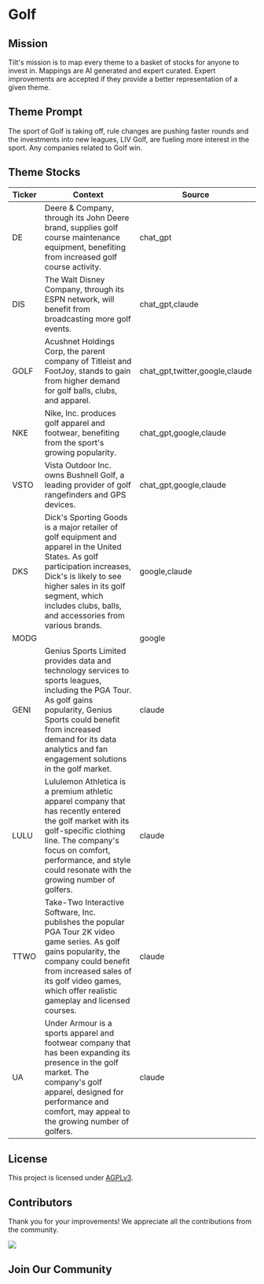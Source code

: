 <!--[[[cog
import cog
import json
with open('config.json') as file:
  config = json.load(file)
  cog.outl(f"# {config['name'].title()}")
]]]-->
# Golf
<!--//[[[end]]]-->

## Mission

Tilt's mission is to map every theme to a basket of stocks for anyone to invest in. Mappings are AI generated and expert curated.
Expert improvements are accepted if they provide a better representation of a given theme.

## Theme Prompt
<!--[[[cog
import cog
import json
with open('config.json') as file:
  config = json.load(file)
  cog.outl(config['prompt'])
]]]-->
The sport of Golf is taking off, rule changes are pushing faster rounds and the investments into new leagues, LIV Golf, are fueling more interest in the sport. Any companies related to Golf win.
<!--[[[end]]]-->

## Theme Stocks

<!--[[[cog
import cog
import csv
import json

with open('context.json') as file:
  contexts = json.load(file)

def _get_context_str_for_ticker(ticker):
  try:
    context = contexts[ticker]
    context_str = context['chat_gpt'] or context['claude'] or ""
  except KeyError:
    context_str = ""

  return context_str

cog.outl("| Ticker  | Context | Source |")
cog.outl("| ------- | ---- | ---- |")

with open('theme.csv') as file:
  reader = csv.reader(file)
  next(reader) # skip the header
  for row in reader:
    context_str = _get_context_str_for_ticker(row[0])
    cog.outl(f"| {row[0]} | {context_str} | {row[1]} |")
]]]-->
| Ticker  | Context | Source |
| ------- | ---- | ---- |
| DE | Deere & Company, through its John Deere brand, supplies golf course maintenance equipment, benefiting from increased golf course activity. | chat_gpt |
| DIS | The Walt Disney Company, through its ESPN network, will benefit from broadcasting more golf events. | chat_gpt,claude |
| GOLF | Acushnet Holdings Corp, the parent company of Titleist and FootJoy, stands to gain from higher demand for golf balls, clubs, and apparel. | chat_gpt,twitter,google,claude |
| NKE | Nike, Inc. produces golf apparel and footwear, benefiting from the sport's growing popularity. | chat_gpt,google,claude |
| VSTO | Vista Outdoor Inc. owns Bushnell Golf, a leading provider of golf rangefinders and GPS devices. | chat_gpt,google,claude |
| DKS | Dick's Sporting Goods is a major retailer of golf equipment and apparel in the United States. As golf participation increases, Dick's is likely to see higher sales in its golf segment, which includes clubs, balls, and accessories from various brands. | google,claude |
| MODG |  | google |
| GENI | Genius Sports Limited provides data and technology services to sports leagues, including the PGA Tour. As golf gains popularity, Genius Sports could benefit from increased demand for its data analytics and fan engagement solutions in the golf market. | claude |
| LULU | Lululemon Athletica is a premium athletic apparel company that has recently entered the golf market with its golf-specific clothing line. The company's focus on comfort, performance, and style could resonate with the growing number of golfers. | claude |
| TTWO | Take-Two Interactive Software, Inc. publishes the popular PGA Tour 2K video game series. As golf gains popularity, the company could benefit from increased sales of its golf video games, which offer realistic gameplay and licensed courses. | claude |
| UA | Under Armour is a sports apparel and footwear company that has been expanding its presence in the golf market. The company's golf apparel, designed for performance and comfort, may appeal to the growing number of golfers. | claude |
<!--[[[end]]]-->

## License

<p>
This project is licensed under <a href="./LICENSE">AGPLv3</a>.
</p>


## Contributors

Thank you for your improvements! We appreciate all the contributions from the community.

<!--[[[cog
import cog
import json
with open('config.json') as file:
  config = json.load(file)
  repo = config['github_repo'].lower()
  cog.outl(f'<a href="https://github.com/gettilt/{repo}/graphs/contributors">')
  cog.outl(f'  <img src="https://contrib.rocks/image?repo=gettilt/{repo}" />')
  cog.outl('</a>')
]]]-->
<a href="https://github.com/gettilt/golf/graphs/contributors">
  <img src="https://contrib.rocks/image?repo=gettilt/golf" />
</a>
<!--[[[end]]]-->

## Join Our Community

<a href="https://discord.gg/4vYMhRpaMY" target="_blank">
<img src="https://discord.com/api/guilds/1179775688421683220/widget.png?style=banner3" alt="">
</a>
